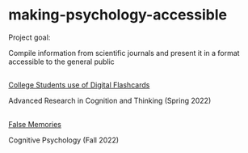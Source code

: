 # making-psychology-accessible

Project goal: 

Compile information from scientific journals and present it in a format accessible to the general public

## 

[College Students use of Digital Flashcards](https://meglin234.github.io/making-psychology-accessible/PSYC411_website/index.html)

Advanced Research in Cognition and Thinking (Spring 2022)

##

[False Memories](https://meglin234.github.io/making-psychology-accessible/PSYC311_website/index.html)

Cognitive Psychology (Fall 2022)


